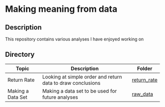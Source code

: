 # Making meaning from data

## Description
This repository contains various analyses I have enjoyed working on

## Directory

Topic | Description | Folder
---|---------|-------------
Return Rate | Looking at simple order and return data to draw conclusions | [return_rate](https://github.com/elldeegee/sandbox/return_rate)
Making a Data Set | Making a data set to be used for future analyses | [raw_data](https://github.com/elldeegee/sandbox/raw_data)
